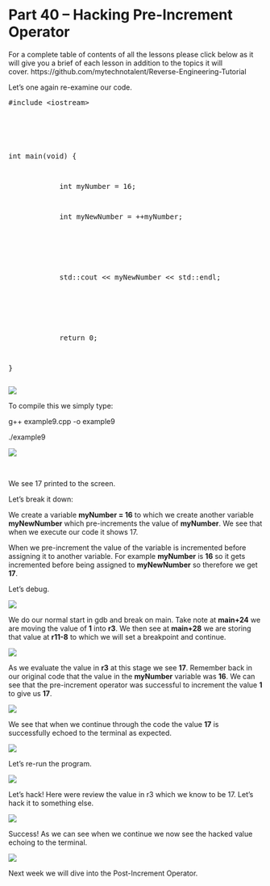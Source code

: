 <h1>Part 40 – Hacking Pre-Increment Operator</h1><p>For a complete table of contents of all the lessons please click below as it will give you a brief of each lesson in addition to the topics it will cover. https://github.com/mytechnotalent/Reverse-Engineering-Tutorial</p><p>Let’s one again re-examine our code.</p><pre spellcheck="false">#include &lt;iostream&gt;

 

int main(void) {

            int myNumber
= 16;

            int
myNewNumber = ++myNumber;

 

            std::cout
&lt;&lt; myNewNumber &lt;&lt; std::endl;

 

            return 0;

}
</pre><div class="slate-resizable-image-embed slate-image-embed__resize-full-width"><img src="https://media-exp1.licdn.com/dms/image/C4E12AQGGSCeZ81dxAg/article-inline_image-shrink_1000_1488/0/1527247718232?e=1614211200&amp;v=beta&amp;t=2wF8RoJBxFmwtLH-fBMuYSm1d2X92UyaiNHi9CB3aHM"/></div><p>To compile this we simply type:</p><p>g++ example9.cpp -o example9</p><p>./example9</p><div class="slate-resizable-image-embed slate-image-embed__resize-full-width"><img src="https://media-exp1.licdn.com/dms/image/C4E12AQEzYFvA9id5BQ/article-inline_image-shrink_1000_1488/0/1527247743089?e=1614211200&amp;v=beta&amp;t=0NbA_rhF0jdSKRxiu4s5aoeYYlsJMM5gCnZ1pZzm63M"/></div><p><br/></p><p>We see 17 printed to the screen.</p><p>Let’s break it down:</p><p>We create a variable <strong>myNumber = 16</strong> to which we create another variable <strong>myNewNumber</strong> which pre-increments the value of <strong>myNumber</strong>. We see that when we execute our code it shows 17.</p><p>When we pre-increment the value of the variable is incremented before assigning it to another variable. For example <strong>myNumber</strong> is <strong>16</strong> so it gets incremented before being assigned to <strong>myNewNumber</strong> so therefore we get <strong>17</strong>.</p><p>Let’s debug.</p><div class="slate-resizable-image-embed slate-image-embed__resize-full-width"><img src="https://media-exp1.licdn.com/dms/image/C4E12AQH7rGJjXZNIWA/article-inline_image-shrink_1000_1488/0/1527247841094?e=1614211200&amp;v=beta&amp;t=ZRxKsK0YgKPhyLCFtq9u3YuvV4cpTYdHb2uZZbVyCHg"/></div><p>We do our normal start in gdb and break on main. Take note at <strong>main+24</strong> we are moving the value of <strong>1</strong> into <strong>r3</strong>. We then see at <strong>main+28</strong> we are storing that value at <strong>r11-8</strong> to which we will set a breakpoint and continue.</p><div class="slate-resizable-image-embed slate-image-embed__resize-full-width"><img src="https://media-exp1.licdn.com/dms/image/C4E12AQH0Ai26azwgrQ/article-inline_image-shrink_1000_1488/0/1527247877140?e=1614211200&amp;v=beta&amp;t=LWTuaPvvKNI9DHX3IiYi4OU1katWEhbUkyYGDgXQqrg"/></div><p>As we evaluate the value in <strong>r3</strong> at this stage we see <strong>17</strong>. Remember back in our original code that the value in the <strong>myNumber</strong> variable was <strong>16</strong>. We can see that the pre-increment operator was successful to increment the value <strong>1</strong> to give us <strong>17</strong>.</p><div class="slate-resizable-image-embed slate-image-embed__resize-full-width"><img src="https://media-exp1.licdn.com/dms/image/C4E12AQFnexmmu5b6NQ/article-inline_image-shrink_1000_1488/0/1527247908955?e=1614211200&amp;v=beta&amp;t=hKipNfOr10DqzyLW8Oq1IkQ1PCCif8frakHIYBGu7pY"/></div><p>We see that when we continue through the code the value <strong>17</strong> is successfully echoed to the terminal as expected.</p><div class="slate-resizable-image-embed slate-image-embed__resize-full-width"><img src="https://media-exp1.licdn.com/dms/image/C4E12AQFpJRBHqQkFlw/article-inline_image-shrink_1000_1488/0/1527247930003?e=1614211200&amp;v=beta&amp;t=t-95RqYL5RmC0vxOGxcnn-3c-W59XKFWopmZac5zExI"/></div><p>Let’s re-run the program.</p><div class="slate-resizable-image-embed slate-image-embed__resize-full-width"><img src="https://media-exp1.licdn.com/dms/image/C4E12AQHKvBrXb9CAtQ/article-inline_image-shrink_1000_1488/0/1527248017494?e=1614211200&amp;v=beta&amp;t=8u-OX1q_6G_uPJCElmfOb1HUCNa6ttcFVRZJHVWgufE"/></div><p>Let’s hack! Here were review the value in r3 which we know to be 17. Let’s hack it to something else.</p><div class="slate-resizable-image-embed slate-image-embed__resize-full-width"><img src="https://media-exp1.licdn.com/dms/image/C4E12AQHbMkrTcwy82Q/article-inline_image-shrink_1000_1488/0/1527248050749?e=1614211200&amp;v=beta&amp;t=G567T344xQo-czKG9ylBy2r0vXz81IAN77BZ65CXqkk"/></div><p>Success! As we can see when we continue we now see the hacked value echoing to the terminal.</p><div class="slate-resizable-image-embed slate-image-embed__resize-full-width"><img src="https://media-exp1.licdn.com/dms/image/C4E12AQEwftN7tm5Ynw/article-inline_image-shrink_1000_1488/0/1527248118408?e=1614211200&amp;v=beta&amp;t=AYXFWvxFa5dFpGvqm1JEhtR1inZQxR-G8DvKorJsFw4"/></div><p>Next week we will dive into the Post-Increment Operator.</p><p><br/></p><p><br/></p>